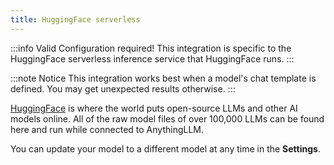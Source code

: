 ```yaml
---
title: HuggingFace serverless
---
```


:::info Valid Configuration required!
This integration is specific to the HuggingFace serverless inference service that HuggingFace runs.
:::

:::note Notice
This integration works best when a model's chat template is defined. You may get unexpected results otherwise.
:::

[HuggingFace](https://huggingface.com) is where the world puts open-source LLMs and other AI models online. All of the raw model files of over 100,000 LLMs can be found here and run while connected to AnythingLLM.

You can update your model to a different model at any time in the **Settings**.
<!-- 
<img src="/img/llm-openrouter.png" /> -->
